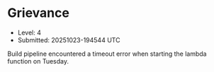 # Grievance

- Level: 4
- Submitted: 20251023-194544 UTC

Build pipeline encountered a timeout error when starting the lambda function on Tuesday.
